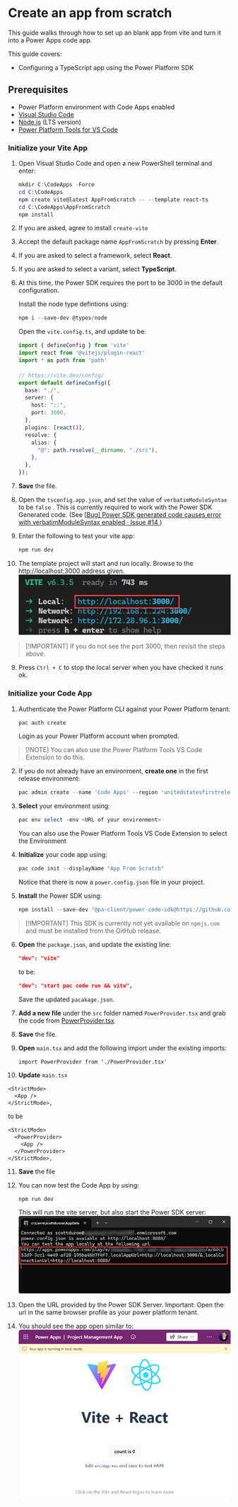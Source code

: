 # Create an app from scratch 
This guide walks through how to set up an blank app from vite and turn it into a Power Apps code app. 

This guide covers:
- Configuring a TypeScript app using the Power Platform SDK

## Prerequisites

- Power Platform environment with Code Apps enabled
- [Visual Studio Code](https://code.visualstudio.com/)
- [Node.js](https://nodejs.org/) (LTS version)
- [Power Platform Tools for VS Code](https://learn.microsoft.com/en-us/power-platform/developer/cli/introduction)

### Initialize your Vite App

1. Open Visual Studio Code and open a new PowerShell terminal and enter:
   ```powershell
   mkdir C:\CodeApps -Force
   cd C:\CodeApps
   npm create vite@latest AppFromScratch -- --template react-ts
   cd C:\CodeApps\AppFromScratch
   npm install
   ```

1. If you are asked, agree to install `create-vite`

1. Accept the default package name `AppFromScratch` by pressing **Enter**.

1. If you are asked to select a framework, select **React**.

1. If you are asked to select a variant, select **TypeScript**.

1. At this time, the Power SDK requires the port to be 3000 in the default configuration. 

   Install the node type defintions using:

   ```powershell
   npm i --save-dev @types/node
   ```

   Open the `vite.config.ts`, and update to be:

   ```typescript
   import { defineConfig } from 'vite'
   import react from '@vitejs/plugin-react'
   import * as path from 'path'
   
   // https://vite.dev/config/
   export default defineConfig({
     base: "./",
     server: {
       host: "::",
       port: 3000,
     },
     plugins: [react()],
     resolve: {
       alias: {
         "@": path.resolve(__dirname, "./src"),
       },
     },
   });
   ```

1. **Save** the file.

1. Open the `tsconfig.app.json`, and set the value of `verbatimModuleSyntax` to be `false` . This is currently required to work with the Power SDK Generated code. (See [[Bug\] Power SDK generated code causes error with verbatimModuleSyntax enabled · Issue #14 ](https://github.com/microsoft/PowerAppsCodeApps/issues/14))

1. Enter the following to test your vite app:

   ```powershell
   npm run dev
   ```

1. The template project will start and run locally. Browse to the http://localhost:3000 address given.  
   ![image-20250530184115434](./assets/sql-localhost)


> [!IMPORTANT] If you do not see the port 3000, then revisit the steps above.

9. Press `Ctrl + C` to stop the local server when you have checked it runs ok.

### Initialize your Code App

1. Authenticate the Power Platform CLI against your Power Platform tenant:
   ```powershell
   pac auth create
   ```

   Login as your Power Platform account when prompted. 

> [!NOTE] You can also use the Power Platform Tools VS Code Extension to do this.

2. If you do not already have an environment, **create one** in the first release environment:

   ```powershell
   pac admin create --name 'Code Apps' --region 'unitedstatesfirstrelease' --type 'Developer'
   ```

3. **Select** your environment using:

   ```powershell
   pac env select -env <URL of your environment>
   ```

   You can also use the Power Platform Tools VS Code Extension to select the Environment

4. **Initialize** your code app using:

   ```powershell
   pac code init --displayName "App From Scratch"
   ```

   Notice that there is now a `power.config.json` file in your project.

5. **Install** the Power SDK using:

   ```powershell
   npm install --save-dev "@pa-client/power-code-sdk@https://github.com/microsoft/PowerAppsCodeApps/releases/download/v0.0.1/5-15-pa-client-power-code-sdk-0.0.1.tgz"
   ```
> [!IMPORTANT] This SDK is currently not yet available on `npmjs.com` and must be installed from the GitHub release.

6. **Open** the `package.json`, and update the existing line:

   ```json
   "dev": "vite"
   ```

   to be:
   ```json
   "dev": "start pac code run && vite",
   ```

   Save the updated `pacakage.json`.

7. **Add a new file** under the `src` folder named `PowerProvider.tsx` and grab the code from [PowerProvider.tsx](https://raw.githubusercontent.com/scottdurow/PowerAppsCodeApps/refs/heads/main/samples/HelloWorld/src/PowerProvider.tsx)

8. **Save** the file.

9. **Open** `main.tsx` and add the following import under the existing imports:

   ```
   import PowerProvider from './PowerProvider.tsx'
   ```

10. **Update** `main.tsx`

   ```
   <StrictMode>
     <App />
   </StrictMode>,
   ```

   to be

   ```
   <StrictMode>
     <PowerProvider>
       <App />
     </PowerProvider>
   </StrictMode>,
   ```

11. **Save** the file

12. You can now test the Code App by using:
    ```
    npm run dev
    ```

    This will run the vite server, but also start the Power SDK server:  
    ![image-20250601130305464](./assets/sql-testapp)

13. Open the URL provided by the Power SDK Server.
    Important: Open the url in the same browser profile as your power platform tenant.

14. You should see the app open similar to:  
    ![image-20250530184403975](./assets/sql-vite-running-powerapps)
